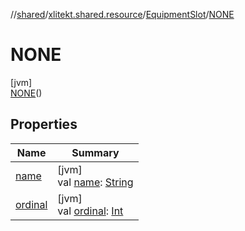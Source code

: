 //[shared](../../../../index.md)/[xlitekt.shared.resource](../../index.md)/[EquipmentSlot](../index.md)/[NONE](index.md)

# NONE

[jvm]\
[NONE](index.md)()

## Properties

| Name | Summary |
|---|---|
| [name](index.md#-372974862%2FProperties%2F-20443628) | [jvm]<br>val [name](index.md#-372974862%2FProperties%2F-20443628): [String](https://kotlinlang.org/api/latest/jvm/stdlib/kotlin/-string/index.html) |
| [ordinal](index.md#-739389684%2FProperties%2F-20443628) | [jvm]<br>val [ordinal](index.md#-739389684%2FProperties%2F-20443628): [Int](https://kotlinlang.org/api/latest/jvm/stdlib/kotlin/-int/index.html) |
